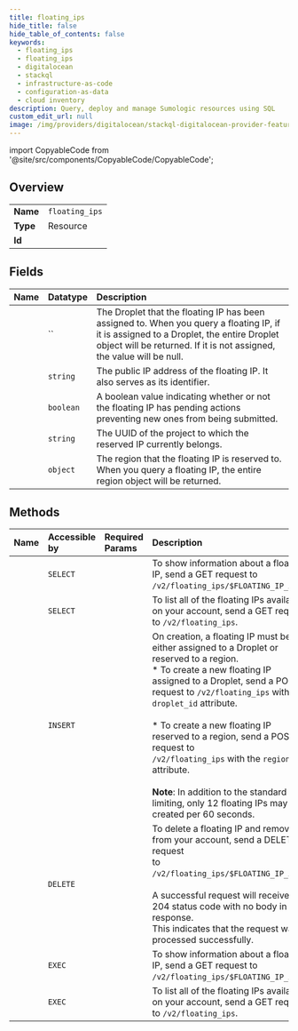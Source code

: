 ```yaml
---
title: floating_ips
hide_title: false
hide_table_of_contents: false
keywords:
  - floating_ips
  - floating_ips
  - digitalocean    
  - stackql
  - infrastructure-as-code
  - configuration-as-data
  - cloud inventory
description: Query, deploy and manage Sumologic resources using SQL
custom_edit_url: null
image: /img/providers/digitalocean/stackql-digitalocean-provider-featured-image.png
---
```


import CopyableCode from '@site/src/components/CopyableCode/CopyableCode';




## Overview
<table><tbody>
<tr><td><b>Name</b></td><td><code>floating_ips</code></td></tr>
<tr><td><b>Type</b></td><td>Resource</td></tr>
<tr><td><b>Id</b></td><td><CopyableCode code="digitalocean.floating_ips.floating_ips" /></td></tr>
</tbody></table>

## Fields
| Name | Datatype | Description |
|:-----|:---------|:------------|
| <CopyableCode code="droplet" /> | `` | The Droplet that the floating IP has been assigned to. When you query a floating IP, if it is assigned to a Droplet, the entire Droplet object will be returned. If it is not assigned, the value will be null. |
| <CopyableCode code="ip" /> | `string` | The public IP address of the floating IP. It also serves as its identifier. |
| <CopyableCode code="locked" /> | `boolean` | A boolean value indicating whether or not the floating IP has pending actions preventing new ones from being submitted. |
| <CopyableCode code="project_id" /> | `string` | The UUID of the project to which the reserved IP currently belongs. |
| <CopyableCode code="region" /> | `object` | The region that the floating IP is reserved to. When you query a floating IP, the entire region object will be returned. |
## Methods
| Name | Accessible by | Required Params | Description |
|:-----|:--------------|:----------------|:------------|
| <CopyableCode code="floatingIPs_get" /> | `SELECT` | <CopyableCode code="floating_ip" /> | To show information about a floating IP, send a GET request to `/v2/floating_ips/$FLOATING_IP_ADDR`. |
| <CopyableCode code="floatingIPs_list" /> | `SELECT` |  | To list all of the floating IPs available on your account, send a GET request to `/v2/floating_ips`. |
| <CopyableCode code="floatingIPs_create" /> | `INSERT` |  | On creation, a floating IP must be either assigned to a Droplet or reserved to a region.<br />* To create a new floating IP assigned to a Droplet, send a POST<br />  request to `/v2/floating_ips` with the `droplet_id` attribute.<br /><br />* To create a new floating IP reserved to a region, send a POST request to<br />  `/v2/floating_ips` with the `region` attribute.<br /><br />**Note**:  In addition to the standard rate limiting, only 12 floating IPs may be created per 60 seconds. |
| <CopyableCode code="floatingIPs_delete" /> | `DELETE` | <CopyableCode code="floating_ip" /> | To delete a floating IP and remove it from your account, send a DELETE request<br />to `/v2/floating_ips/$FLOATING_IP_ADDR`.<br /><br />A successful request will receive a 204 status code with no body in response.<br />This indicates that the request was processed successfully.<br /> |
| <CopyableCode code="_floatingIPs_get" /> | `EXEC` | <CopyableCode code="floating_ip" /> | To show information about a floating IP, send a GET request to `/v2/floating_ips/$FLOATING_IP_ADDR`. |
| <CopyableCode code="_floatingIPs_list" /> | `EXEC` |  | To list all of the floating IPs available on your account, send a GET request to `/v2/floating_ips`. |
